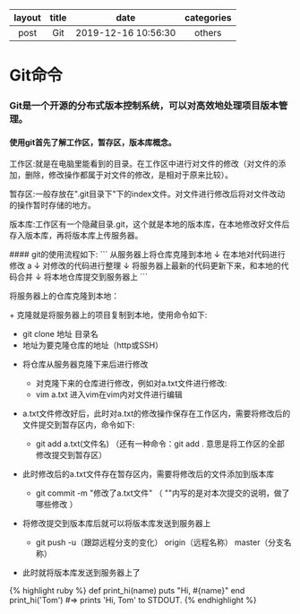 
|layout|title|date|categories|
|:-:|:-:|:-:|:-:|
|post|Git|2019-12-16 10:56:30|others|


# Git命令 

### Git是一个开源的分布式版本控制系统，可以对高效地处理项目版本管理。
#### 使用git首先了解工作区，暂存区，版本库概念。
<p>工作区:就是在电脑里能看到的目录。在工作区中进行对文件的修改（对文件的添加，删除，修改操作都属于对文件的修改，是相对于原来比较）。</p>
<p>暂存区:一般存放在".git目录下"下的index文件。对文件进行修改后将对文件改动的操作暂时存储的地方。</p>
<p>版本库:工作区有一个隐藏目录.git，这个就是本地的版本库，在本地修改好文件后存入版本库，再将版本库上传服务器。</p>
#### git的使用流程如下:
```
            从服务器上将仓库克隆到本地
                                   ↓
            在本地对代码进行修改 a
                                   ↓
            对修改的代码进行整理
                                   ↓
            将服务器上最新的代码更新下来，和本地的代码合并 
                                   ↓
            将本地仓库提交到服务器上
```        
<p> 将服务器上的仓库克隆到本地：</p>
+ 克隆就是将服务器上的项目复制到本地，使用命令如下:   
   
   * git clone 地址 目录名    
   * 地址为要克隆仓库的地址（http或SSH）
+ 将仓库从服务器克隆下来后进行修改

   * 对克隆下来的仓库进行修改，例如对a.txt文件进行修改:   
   * vim a.txt   进入vim在vim内对文件进行编辑   
   
 + a.txt文件修改好后，此时对a.txt的修改操作保存在工作区内，需要将修改后的文件提交到暂存区内，命令如下:
  
   * git add a.txt(文件名)         （还有一种命令：git add .           意思是将工作区的全部修改提交到暂存区）
 + 此时修改后的a.txt文件存在暂存区内，需要将修改后的文件添加到版本库   
 
   * git commit -m "修改了a.txt文件"      （ ""内写的是对本次提交的说明，做了哪些修改 ）
 + 将修改提交到版本库后就可以将版本库发送到服务器上   
 
    * git push -u（跟踪远程分支的变化） origin（远程名称） master（分支名称）    
 + 此时就将版本库发送到服务器上了
 
 
 
 {% highlight ruby %}
def print_hi(name)
  puts "Hi, #{name}"
end
print_hi('Tom')
#=> prints 'Hi, Tom' to STDOUT.
{% endhighlight %}
